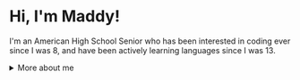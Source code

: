 # Hi, I'm Maddy!
I'm an American High School Senior who has been interested in coding ever since I was 8, and have been actively learning languages since I was 13.

<details>
  <summary>More about me</summary>
  <h1>Skills</h1>
  <h2>Web Development</h2> 
  <ul>
    <li>HTML</li>
    <li>CSS</li>
    <li>JavaScript</li>
  </ul>
  <h2>Application Development</h3>
  <ul>
    <li>Python</li>
  </ul>
  <h2>Productivity</h2>
  <ul>
    <li>Notion</li>
    <li>Figma</li>
    <li>Microsoft Word</li>
    <li>Microsoft Excel</li>
  </ul>
  <h2>Learning</h2>
  <ul>
    <li>Flutter</li>
  </ul>
  <h2>Projects</h2>
  <ul>
    <li>Website Portfolio</li>
    <li>Mobile application to manage health</li>
  </ul>
  <h1>Contact</h1>
  <ul>
    <li>✉️ mmmbrock07@gmail.com</li>
  </ul>
</details>
